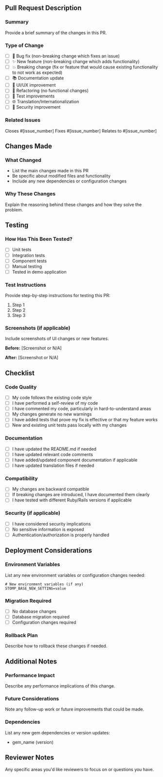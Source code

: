 ## Pull Request Description

### Summary
Provide a brief summary of the changes in this PR.

### Type of Change
- [ ] 🐛 Bug fix (non-breaking change which fixes an issue)
- [ ] ✨ New feature (non-breaking change which adds functionality)
- [ ] 💥 Breaking change (fix or feature that would cause existing functionality to not work as expected)
- [ ] 📚 Documentation update
- [ ] 🎨 UI/UX improvement
- [ ] 🔧 Refactoring (no functional changes)
- [ ] 🧪 Test improvements
- [ ] 🌐 Translation/Internationalization
- [ ] 🔐 Security improvement

### Related Issues
Closes #[issue_number]
Fixes #[issue_number]
Relates to #[issue_number]

## Changes Made

### What Changed
- List the main changes made in this PR
- Be specific about modified files and functionality
- Include any new dependencies or configuration changes

### Why These Changes
Explain the reasoning behind these changes and how they solve the problem.

## Testing

### How Has This Been Tested?
- [ ] Unit tests
- [ ] Integration tests
- [ ] Component tests
- [ ] Manual testing
- [ ] Tested in demo application

### Test Instructions
Provide step-by-step instructions for testing this PR:

1. Step 1
2. Step 2
3. Step 3

### Screenshots (if applicable)
Include screenshots of UI changes or new features.

**Before:**
[Screenshot or N/A]

**After:**
[Screenshot or N/A]

## Checklist

### Code Quality
- [ ] My code follows the existing code style
- [ ] I have performed a self-review of my code
- [ ] I have commented my code, particularly in hard-to-understand areas
- [ ] My changes generate no new warnings
- [ ] I have added tests that prove my fix is effective or that my feature works
- [ ] New and existing unit tests pass locally with my changes

### Documentation
- [ ] I have updated the README.md if needed
- [ ] I have updated relevant code comments
- [ ] I have added/updated component documentation if applicable
- [ ] I have updated translation files if needed

### Compatibility
- [ ] My changes are backward compatible
- [ ] If breaking changes are introduced, I have documented them clearly
- [ ] I have tested with different Ruby/Rails versions if applicable

### Security (if applicable)
- [ ] I have considered security implications
- [ ] No sensitive information is exposed
- [ ] Authentication/authorization is properly handled

## Deployment Considerations

### Environment Variables
List any new environment variables or configuration changes needed:

```
# New environment variables (if any)
STOMP_BASE_NEW_SETTING=value
```

### Migration Required
- [ ] No database changes
- [ ] Database migration required
- [ ] Configuration changes required

### Rollback Plan
Describe how to rollback these changes if needed.

## Additional Notes

### Performance Impact
Describe any performance implications of this change.

### Future Considerations
Note any follow-up work or future improvements that could be made.

### Dependencies
List any new gem dependencies or version updates:

- gem_name (version)

## Reviewer Notes
Any specific areas you'd like reviewers to focus on or questions you have.

